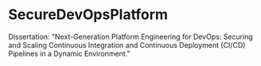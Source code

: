 # SecureDevOpsPlatform
Dissertation: "Next-Generation Platform Engineering for DevOps: Securing and Scaling Continuous Integration and Continuous Deployment (CI/CD) Pipelines in a Dynamic Environment."
